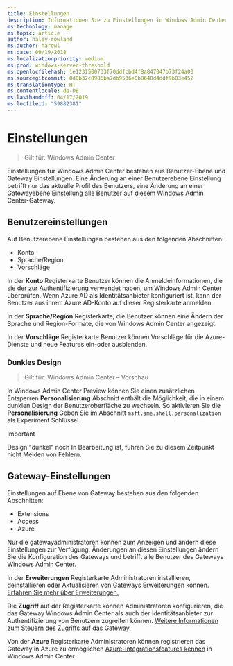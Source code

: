 ```yaml
---
title: Einstellungen
description: Informationen Sie zu Einstellungen in Windows Admin Center (Projekt Honolulu). Benutzereinstellungen können Benutzer ihre Sprache/Region und andere Einstellungen zu ändern. Gateway-Einstellungen können Administratoren, die das Gateway zu konfigurieren.
ms.technology: manage
ms.topic: article
author: haley-rowland
ms.author: harowl
ms.date: 09/19/2018
ms.localizationpriority: medium
ms.prod: windows-server-threshold
ms.openlocfilehash: 1e1231500733f70ddfcbd4f8a847047b73f24a00
ms.sourcegitcommit: 0d0b32c8986ba7db9536e0b8648d4ddf9b03e452
ms.translationtype: HT
ms.contentlocale: de-DE
ms.lasthandoff: 04/17/2019
ms.locfileid: "59882381"
---
```

# <a name="settings"></a>Einstellungen

> Gilt für: Windows Admin Center

Einstellungen für Windows Admin Center bestehen aus Benutzer-Ebene und Gateway Einstellungen. Eine Änderung an einer Benutzerebene Einstellung betrifft nur das aktuelle Profil des Benutzers, eine Änderung an einer Gatewayebene Einstellung alle Benutzer auf diesem Windows Admin Center-Gateway.

## <a name="user-settings"></a>Benutzereinstellungen

Auf Benutzerebene Einstellungen bestehen aus den folgenden Abschnitten:

- Konto
- Sprache/Region
- Vorschläge

In der **Konto** Registerkarte Benutzer können die Anmeldeinformationen, die sie der zur Authentifizierung verwendet haben, um Windows Admin Center überprüfen. Wenn Azure AD als Identitätsanbieter konfiguriert ist, kann der Benutzer aus ihrem Azure AD-Konto auf dieser Registerkarte anmelden.

In der **Sprache/Region** Registerkarte, die Benutzer können eine Ändern der Sprache und Region-Formate, die von Windows Admin Center angezeigt.

In der **Vorschläge** Registerkarte Benutzer können Vorschläge für die Azure-Dienste und neue Features ein-oder ausblenden.

### <a name="dark-theme"></a>Dunkles Design

> Gilt für: Windows Admin Center – Vorschau

In Windows Admin Center Preview können Sie einen zusätzlichen Entsperren **Personalisierung** Abschnitt enthält die Möglichkeit, die in einem dunklen Design der Benutzeroberfläche zu wechseln. So aktivieren Sie die **Personalisierung** Geben Sie im Abschnitt ```msft.sme.shell.personalization``` als Experiment Schlüssel.

>[!IMPORTANT]
> Design "dunkel" noch In Bearbeitung ist, führen Sie zu diesem Zeitpunkt nicht Melden von Fehlern.

## <a name="gateway-settings"></a>Gateway-Einstellungen

Einstellungen auf Ebene von Gateway bestehen aus den folgenden Abschnitten:

- Extensions
- Access
- Azure

Nur die gatewayadministratoren können zum Anzeigen und ändern diese Einstellungen zur Verfügung. Änderungen an diesen Einstellungen ändern Sie die Konfiguration des Gateways und betrifft alle Benutzer des Gateways Windows Admin Center.

In der **Erweiterungen** Registerkarte Administratoren installieren, deinstallieren oder Aktualisieren von Gateways Erweiterungen können. [Erfahren Sie mehr über Erweiterungen.](using-extensions.md)

Die **Zugriff** auf der Registerkarte können Administratoren konfigurieren, die das Gateway Windows Admin Center als auch der Identitätsanbieter zur Authentifizierung von Benutzern zugreifen können. [Weitere Informationen zum Steuern des Zugriffs auf das Gateway.](user-access-control.md)

Von der **Azure** Registerkarte Administratoren können registrieren das Gateway in Azure zu ermöglichen [Azure-Integrationsfeatures kennen](azure-integration.md) in Windows Admin Center.